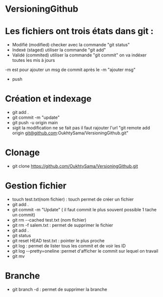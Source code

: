 # VersioningGithub

# Les fichiers ont trois états dans git :
- Modifié (modified) checker avec la commande "git status"
- Indexé (staged) utiliser la commande "git add"
- Validé (commited) utiliser la commande "git commit" on va indéxer toutes les mis à jours

-m est pour ajouter un msg de commit après le -m "ajouter msg"
- push

# Création et indexage 
- git add .
- git commit -m "update"
- git push -u origin main
- sigit  la modification ne se fait pas il faut rajouter l'url "git remote add origin git@github.com:OukhtySama/VersioningGithub.git"

# Clonage 
- git clone https://github.com/OukhtySama/VersioningGithub.git

# Gestion fichier
- touch test.txt(nom fichier) : touch permet de créer un fichier 
- git add .
- git commit -m "Update" ( il faut commit le plus souvent possible  1 tache un commit)
- git rm --cached test.txt (nom fichier)
- git rm -f salem.txt : permet de supprimer le fichier
- git add .
- git status
- git reset HEAD test.txt : pointer le plus proche 
- git log : permet de lister tous les commit et de voir les ID
- git log --pretty=oneline :permet d'afficher le commit sur lequel on travail
- git mv <nom du fichier> <nouveau nom du fichier>

# Branche 
- git branch -d <nom de la branch> : permet de supprimer la branche 